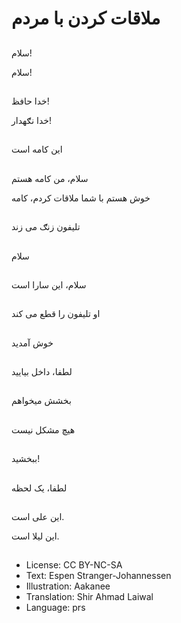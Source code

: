 # ملاقات کردن با مردم

##
سلام!

سلام!

##
خدا حافظ!

خدا نګهدار!

##
اين کامه است

##
سلام، من کامه هستم

خوش هستم با شما ملاقات کردم، کامه

##
تليفون زنګ می زند

##
سلام

##
سلام، اين سارا است

##
او تليفون را قطع‌ می کند

##
خوش آمديد

##
لطفا، داخل بياييد

##
بخشش میخواهم

##
هیچ مشکل نيست

##
ببخشید!

##
لطفا، يک لحظه

##
اين علی است.

اين ليلا است.

##
* License: CC BY-NC-SA
* Text: Espen Stranger-Johannessen
* Illustration: Aakanee
* Translation: Shir Ahmad Laiwal
* Language: prs
